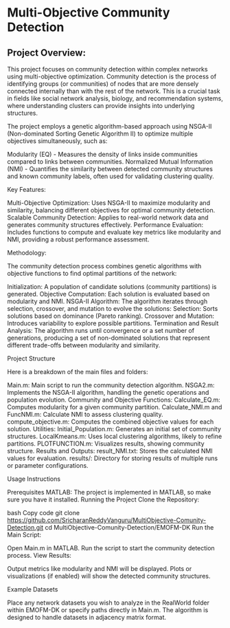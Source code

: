 # ﻿Multi-Objective Community Detection


## Project Overview:

This project focuses on community detection within complex networks using multi-objective optimization. Community detection is the process of identifying groups (or communities) of nodes that are more densely connected internally than with the rest of the network. This is a crucial task in fields like social network analysis, biology, and recommendation systems, where understanding clusters can provide insights into underlying structures.

The project employs a genetic algorithm-based approach using NSGA-II (Non-dominated Sorting Genetic Algorithm II) to optimize multiple objectives simultaneously, such as:

Modularity (EQ) - Measures the density of links inside communities compared to links between communities.
Normalized Mutual Information (NMI) - Quantifies the similarity between detected community structures and known community labels, often used for validating clustering quality.

Key Features:

Multi-Objective Optimization: Uses NSGA-II to maximize modularity and similarity, balancing different objectives for optimal community detection.
Scalable Community Detection: Applies to real-world network data and generates community structures effectively.
Performance Evaluation: Includes functions to compute and evaluate key metrics like modularity and NMI, providing a robust performance assessment.

Methodology:


The community detection process combines genetic algorithms with objective functions to find optimal partitions of the network:

Initialization: A population of candidate solutions (community partitions) is generated.
Objective Computation: Each solution is evaluated based on modularity and NMI.
NSGA-II Algorithm: The algorithm iterates through selection, crossover, and mutation to evolve the solutions:
Selection: Sorts solutions based on dominance (Pareto ranking).
Crossover and Mutation: Introduces variability to explore possible partitions.
Termination and Result Analysis: The algorithm runs until convergence or a set number of generations, producing a set of non-dominated solutions that represent different trade-offs between modularity and similarity.


Project Structure

Here is a breakdown of the main files and folders:

Main.m: Main script to run the community detection algorithm.
NSGA2.m: Implements the NSGA-II algorithm, handling the genetic operations and population evolution.
Community and Objective Functions:
Calculate_EQ.m: Computes modularity for a given community partition.
Calculate_NMI.m and FuncNMI.m: Calculate NMI to assess clustering quality.
compute_objective.m: Computes the combined objective values for each solution.
Utilities:
Initial_Population.m: Generates an initial set of community structures.
LocalKmeans.m: Uses local clustering algorithms, likely to refine partitions.
PLOTFUNCTION.m: Visualizes results, showing community structure.
Results and Outputs:
result_NMI.txt: Stores the calculated NMI values for evaluation.
results/: Directory for storing results of multiple runs or parameter configurations.

Usage Instructions

Prerequisites
MATLAB: The project is implemented in MATLAB, so make sure you have it installed.
Running the Project
Clone the Repository:

bash
Copy code
git clone https://github.com/SricharanReddyVanguru/MultiObjective-Comunity-Detection.git
cd MultiObjective-Comunity-Detection/EMOFM-DK
Run the Main Script:

Open Main.m in MATLAB.
Run the script to start the community detection process.
View Results:

Output metrics like modularity and NMI will be displayed.
Plots or visualizations (if enabled) will show the detected community structures.


Example Datasets

Place any network datasets you wish to analyze in the RealWorld folder within EMOFM-DK or specify paths directly in Main.m. The algorithm is designed to handle datasets in adjacency matrix format.
